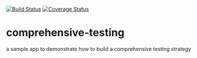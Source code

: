 [![Build Status](https://travis-ci.org/vincent-fuchs/comprehensive-testing.svg?branch=master)](https://travis-ci.org/vincent-fuchs/comprehensive-testing)  [![Coverage Status](https://coveralls.io/repos/github/vincent-fuchs/comprehensive-testing/badge.svg?branch=master)](https://coveralls.io/github/vincent-fuchs/comprehensive-testing?branch=master)


# comprehensive-testing
a sample app to demonstrate how to build a comprehensive testing strategy
